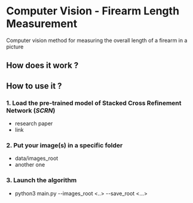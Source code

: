 # Computer Vision - Firearm Length Measurement
Computer vision method for measuring the overall length of a firearm in a picture

## How does it work ? 


## How to use it ?
### **1. Load the pre-trained model of Stacked Cross Refinement Network (*SCRN*)**
- research paper
- link

### **2. Put your image(s) in a specific folder**
- data/images_root
- another one

### **3. Launch the algorithm**
- python3 main.py --images_root <..> --save_root <...>
